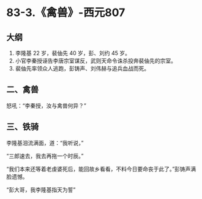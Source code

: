 # 83-3.《禽兽》-西元807

## 大纲
1. 李隆基 22 岁，裴伷先 40 岁，彭、刘约 45 岁。
3. 小官李秦授诬告李唐宗室谋反，武则天命令诛杀投奔裴伷先的宗室。
4. 裴伷先率领众人逃跑，彭铸声、刘伟赫与追兵血战而死。

## 二、禽兽





怒吼：“李秦授，汝与禽兽何异？”

## 三、铁骑

李隆基泪流满面，道：“我听说，”

“三郎速去，我去再拖一个时辰。”

“我们本来还等着老虔婆死后，能回故乡看看，不料今日要命丧于此了。”彭铸声满脸遗憾。

“彭大哥，我李隆基指天为誓”